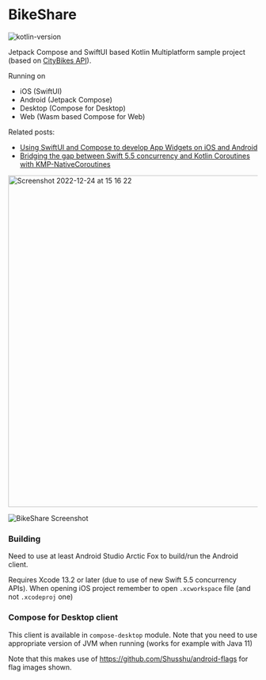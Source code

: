 # BikeShare

![kotlin-version](https://img.shields.io/badge/kotlin-1.9.20-blue)

Jetpack Compose and SwiftUI based Kotlin Multiplatform sample project (based on [CityBikes API](http://api.citybik.es/v2/)).

Running on
* iOS (SwiftUI)
* Android (Jetpack Compose)
* Desktop (Compose for Desktop)
* Web (Wasm based Compose for Web)

Related posts:
* [Using SwiftUI and Compose to develop App Widgets on iOS and Android](https://johnoreilly.dev/posts/ios-android-widget-kmp/)
* [Bridging the gap between Swift 5.5 concurrency and Kotlin Coroutines with KMP-NativeCoroutines](https://johnoreilly.dev/posts/kmp-native-coroutines/)


<img width="668" alt="Screenshot 2022-12-24 at 15 16 22" src="https://user-images.githubusercontent.com/6302/209442335-862ecb89-8b22-454c-b7a8-d10dcd4deeda.png">



![BikeShare Screenshot](/art/screenshot_ios_swiftui.png?raw=true )


### Building

Need to use at least Android Studio Arctic Fox to build/run the Android client. 

Requires Xcode 13.2 or later (due to use of new Swift 5.5 concurrency APIs). When opening iOS project remember to open `.xcworkspace` file (and not `.xcodeproj` one)

### Compose for Desktop client

This client is available in `compose-desktop` module. Note that you need to use appropriate version of JVM when running (works for example with Java 11)

Note that this makes use of https://github.com/Shusshu/android-flags for flag images shown.

